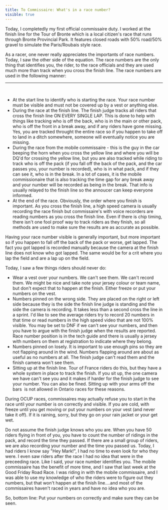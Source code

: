 ---title: To Commissaire: What's in a race number?visible: true---<p style="text-align: left;">
  Today, I completedly my first official commissaire duty. I worked at the finish line for the Tour of Bronte which is a local citizen's race that runs through Bronte Provincial Park. It features closed roads with 50% road/50% gravel to simulate the Paris/Roubais style race.
</p>

<p style="text-align: left;">
  As a racer, one never really appreciates the importants of race numbers. Today, I saw the other side of the equation. The race numbers are the only thing that identifies you, the rider, to the race officials and they are used much more than track when you cross the finish line. The race numbers are used in the following manner:
  
  <hr id="system-readmore" />
  
  <p>
    &nbsp;
  </p>
  
  <ul>
    <li style="text-align: left;">
      At the start line to identify who is starting the race. Your race number must be visible and must not be covered up by a vest or anything else.
    </li>
    <li style="text-align: left;">
      During the race at the finish line. The finish judge tracks all riders that cross the finish line ON EVERY SINGLE LAP. This is done to help with things like tracking who is off the back, who is in the main or other pack, who is off the front in a break away, and if any riders have gone missing. Yes, you are tracked throught the entire race so if you happen to take off to land in a ditch somewhere, someone will eventually notice you are missing.
    </li>
    <li style="text-align: left;">
      During the race from the mobile commissaire - this is the guy in the car beeping the horn when you cross the yellow line and where you will be DQ'd for crossing the yellow line, but you are also tracked while riding to track who is off the pack (if you fall off the back of the pack, and the car passes you, your number is recorded), who is in what pack, and if they can see it, who is in the break. In a lot of cases, it is the mobile commissionaire that is also tracking the time gap for any break away and your number will be recorded as being in the break. That info is usually relayed to the finish line so the annoucer can keep everyone informed.
    </li>
    <li style="text-align: left;">
      At the end of the race. Obviously, the order where you finish is important. As you cross the finish line, a high speed camera is usually recording the race finish but commissaire's with voice recorders are reading numbers as you cross the finish line. Even if there is chip timing, there isn't one fool proof way to track riders as they finish, so all methods are used to make sure the results are as accurate as possible.
    </li>
  </ul>
  
  <p style="text-align: left;">
    Having your race number visible is generally important, but more important so if you happen to fall off the back of the pack or worse, get lapped. The fact you got lapped is recorded manually because the camera at the finish line does not know who got lapped. The same would be for a crit where you lap the field and are a lap up on the field.
  </p>
  
  <p style="text-align: left;">
    Today, I saw a few things riders should never do:
  </p>
  
  <ul>
    <li style="text-align: left;">
      Wear a vest over your numbers. We can't see them. We can't record them. We might be nice and take note your jersey colour or team name, but don't expect that to happen at the finish. Either freeze or put your numbers on the vest.
    </li>
    <li style="text-align: left;">
      Numbers pinned on the wrong side. They are placed on the right or left side because they is the side the finish line judge is standing and the side the camera is recording. It takes less than a second cross the line in a sprint. I'd like to see the average riders try to record 20 numbers in that time or read numbers in the high speed video that are not 100% visible. You may be set to DNF if we can't see your numbers, and then you have to argue with the finish judge when the results are reported. Race number position is in the tech guide and there is usually a jersey with numbers on them at registration to indicate where they belong.
    </li>
    <li style="text-align: left;">
      Numbers pinned on losely. It is important to use enough pins so they are not flapping around in the wind. Numbers flapping around are about as useful as no numbers at all. The finish judge can't read them and the finish camera won't see them.
    </li>
    <li style="text-align: left;">
      Sitting up at the finish line. Tour of France riders do this, but they have a whole system in place to track the finish. If you sit up, the one camera we have can't see you and it makes if harder for the finish judge to see your number. You can also be fined. Sitting up with your arms off the bars &nbsp;is not allowed in Ontario races for these reasons.
    </li>
  </ul>
  
  <p style="text-align: left;">
    During OCUP races, commissaires may actually refuse you to start in the race until your number is on correctly and visible. If you are cold, with freeze until you get moving or put your numbers on your vest (and never take it off). If it is raining, sorry, but they go on your rain jacket or your get wet.
  </p>
  
  <p style="text-align: left;">
    Do not assume the finish judge knows who you are. When you have 50 riders flying in front of you, you have to count the number of ridings in the pack, and record the time they passed. If there are a small group of riders, we are also recording your number and the time you passed us. Today, I had riders I know say "Hey Mark!", I had no time to even look for who they were. I even saw riders after the race I had no idea that were in the preceeding race. Like I said, your race number identifies you. The mobile commissaire has the benefit of more time, and I saw that last week at the Good Friday Road Race. I was riding in with the mobile commissaire, and I was able to use my knowledge of who the riders were to figure out they numbers, but that won't happen at the finish line....and most of the commissaires haven't raced in years and have no idea who you are.
  </p>
  
  <p style="text-align: left;">
    So, bottom line: Put your numbers on correctly and make sure they can be seen.
  </p>
  
  <p style="text-align: left;">
    &nbsp;
  </p>
  
  <p>
    &nbsp;
  </p>
</p>